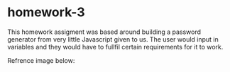 # homework-3

This homework assigment was based around building a password generator from very little Javascript given to us. The user would input in variables and they would have to fullfil certain requirements for it to work. 

Refrence image below:

